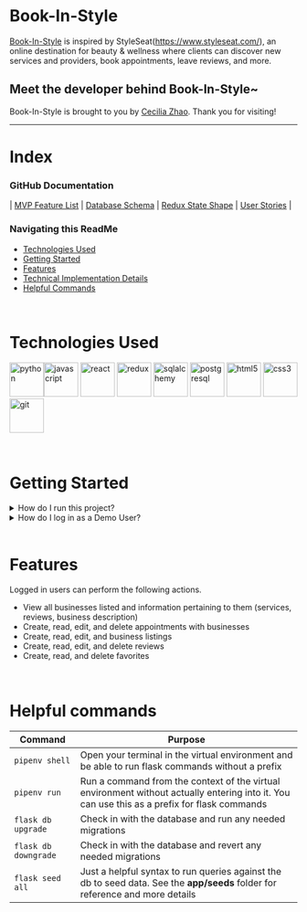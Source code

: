 # Book-In-Style

[Book-In-Style](https://book-in-style.herokuapp.com/) is inspired by StyleSeat(https://www.styleseat.com/), an online destination for beauty & wellness where clients can discover new services and providers, book appointments, leave reviews, and more. 

## Meet the developer behind Book-In-Style~

Book-In-Style is brought to you by [Cecilia Zhao](https://www.linkedin.com/in/ceciliazh/). Thank you for visiting!

---

# Index

### GitHub Documentation

| [MVP Feature List](https://github.com/cc-y-zhao/Book-In-Style/wiki/Feature-List) | [Database Schema](https://github.com/cc-y-zhao/Book-In-Style/wiki/Database-Schema) | [Redux State Shape](https://github.com/cc-y-zhao/Book-In-Style/wiki/Redux-State-Shape--(in-progress)) | [User Stories](https://github.com/cc-y-zhao/Book-In-Style/wiki/User-Stories) |
<br>

### Navigating this ReadMe

- [Technologies Used](#technologies-used)
- [Getting Started](#getting-started)
- [Features](#features)
- [Technical Implementation Details](#technical-implementation-details)
- [Helpful Commands](#helpful-commands)

<br>

# Technologies Used

<img src="https://cdn.jsdelivr.net/gh/devicons/devicon/icons/python/python-original-wordmark.svg" alt="python" width="60" /><img src="https://cdn.jsdelivr.net/gh/devicons/devicon/icons/javascript/javascript-original.svg" alt="javascript" width="60" />
<img src="https://cdn.jsdelivr.net/gh/devicons/devicon/icons/react/react-original-wordmark.svg" alt="react" width="60" />
<img src="https://cdn.jsdelivr.net/gh/devicons/devicon/icons/redux/redux-original.svg" alt="redux" width="60" />
<img src="https://cdn.jsdelivr.net/gh/devicons/devicon/icons/sqlalchemy/sqlalchemy-original.svg" alt="sqlalchemy" width="60" />
<img src="https://cdn.jsdelivr.net/gh/devicons/devicon/icons/postgresql/postgresql-original-wordmark.svg" alt="postgresql" width="60" />
<img src="https://cdn.jsdelivr.net/gh/devicons/devicon/icons/html5/html5-original-wordmark.svg" alt="html5" width="60" />
<img src="https://cdn.jsdelivr.net/gh/devicons/devicon/icons/css3/css3-original-wordmark.svg" alt="css3" width="60" />
<img src="https://cdn.jsdelivr.net/gh/devicons/devicon/icons/git/git-original.svg" alt="git" width="60" />

<br>

# Getting Started

<details>
<summary>How do I run this project?</summary>

1. Clone this repo.

   ```bash
   git clone git@github.com:cc-y-zhao/Book-In-Style.git
   ```

2. Install dependencies from the root directory

   ```bash
   pipenv install --dev -r dev-requirements.txt && pipenv install -r requirements.txt
   ```

   ```bash
   pipenv install psycopg2-binary
   ```

3. Install dependencies from the `react-app` directory

   ```bash
   npm install
   ```

4. In the `react-app` directory, create a `.env` file using the `.env.example` that will be used to define your desired `PORT` (preferably 5000).

5. In the root directory, create a `.env` file that will be used to define your environment variables.

   > Use the `.env.example` found in the root directory as a template. Use a secured combination of characters for your `SECRET_KEY`. The `DATABASE_URL` should be in the format of `postgresql://<database_user>:<password>@localhost/<database_name>`

6. Create a **user** using the same credentials in the `.env` file of the root directory with the ability to create databases

   ```bash
    psql -c "CREATE USER <database_username> PASSWORD '<password>' CREATEDB"
   ```

7. Create a **database** using the same credentials in the `.env` file of the root directory

   ```bash
    psql -c "CREATE DATABASE <database_name> WITH OWNER <database_username>"
   ```

8. Enter `pipenv` to migrate and seed your database

   ```bash
   pipenv shell
   ```

   ```bash
   flask db upgrade
   ```

   ```bash
   flask seed all
   ```

9. Inside of the `pipenv` shell, start the services in the root directory

   ```bash
   flask run
   ```

10. In a separate terminal, start the services in the `react-app` directory

    ```bash
    npm start
    ```

</details>

<details>
<summary>How do I log in as a Demo User?</summary>
On the log in page, click "Demo Login".
   
   
</details>

<br>

# Features

Logged in users can perform the following actions.

- View all businesses listed and information pertaining to them (services, reviews, business description)
- Create, read, edit, and delete appointments with businesses 
- Create, read, edit, and business listings 
- Create, read, edit, and delete reviews 
- Create, read, and delete favorites

<br>


# Helpful commands

| Command              | Purpose                                                                                                                                      |
| -------------------- | -------------------------------------------------------------------------------------------------------------------------------------------- |
| `pipenv shell`       | Open your terminal in the virtual environment and be able to run flask commands without a prefix                                             |
| `pipenv run`         | Run a command from the context of the virtual environment without actually entering into it. You can use this as a prefix for flask commands |
| `flask db upgrade`   | Check in with the database and run any needed migrations                                                                                     |
| `flask db downgrade` | Check in with the database and revert any needed migrations                                                                                  |
| `flask seed all`     | Just a helpful syntax to run queries against the db to seed data. See the **app/seeds** folder for reference and more details                |
